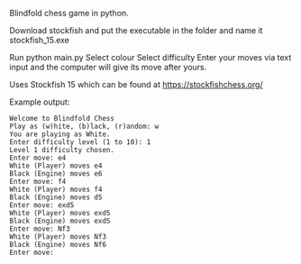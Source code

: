 Blindfold chess game in python.

Download stockfish and put the executable in the folder and name it stockfish_15.exe

Run python main.py
Select colour
Select difficulty
Enter your moves via text input and the computer will give its move after yours.

Uses Stockfish 15 which can be found at https://stockfishchess.org/

Example output:

    Welcome to Blindfold Chess
    Play as (w)hite, (b)lack, (r)andom: w
    You are playing as White.
    Enter difficulty level (1 to 10): 1
    Level 1 difficulty chosen.
    Enter move: e4
    White (Player) moves e4
    Black (Engine) moves e6
    Enter move: f4
    White (Player) moves f4
    Black (Engine) moves d5
    Enter move: exd5
    White (Player) moves exd5
    Black (Engine) moves exd5
    Enter move: Nf3
    White (Player) moves Nf3
    Black (Engine) moves Nf6
    Enter move:
